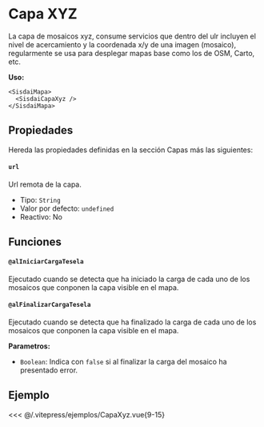 <script setup>
import CapaXyz from "./../.vitepress/ejemplos/CapaXyz.vue";
</script>

# Capa XYZ

La capa de mosaicos xyz, consume servicios que dentro del ulr incluyen el nivel
de acercamiento y la coordenada x/y de una imagen (mosaico), regularmente se usa
para desplegar mapas base como los de OSM, Carto, etc.

**Uso:**

```html{2}
<SisdaiMapa>
  <SisdaiCapaXyz />
</SisdaiMapa>
```

## Propiedades

Hereda las propiedades definidas en la sección Capas más las siguientes:

<!-- #### `acercamientoMaximo`

Nivel de acercamiento máximo.

- Tipo: `Number`
- Valor por defecto: `undefined`
- Reactivo: No

#### `acercamientoMinimo`

Nivel de acercamiento mínimo.

- Tipo: `Number`
- Valor por defecto: `undefined`
- Reactivo: No -->

#### `url`

Url remota de la capa.

- Tipo: `String`
- Valor por defecto: `undefined`
- Reactivo: No

## Funciones

#### `@alIniciarCargaTesela`

Ejecutado cuando se detecta que ha iniciado la carga de cada uno de los mosaicos
que conponen la capa visible en el mapa.

#### `@alFinalizarCargaTesela`

Ejecutado cuando se detecta que ha finalizado la carga de cada uno de los
mosaicos que conponen la capa visible en el mapa.

**Parametros:**

- `Boolean`: Indica con `false` si al finalizar la carga del mosaico ha
  presentado error.

## Ejemplo

<CapaXyz />

<<< @/.vitepress/ejemplos/CapaXyz.vue{9-15}
